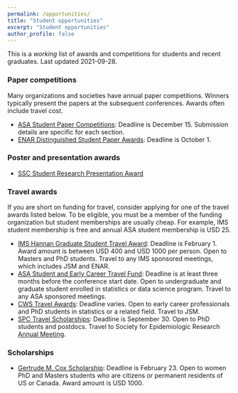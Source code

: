 ```yaml
---
permalink: /opportunities/
title: "Student opportunities"
excerpt: "Student opportunities"
author_profile: false
---
```


This is a *working* list of awards and competitions for students and recent graduates. Last updated 2021-09-28.

### Paper competitions

Many organizations and societies have annual paper competitions. Winners typically present the papers at the subsequent conferences. Awards often include travel cost.  

- [ASA Student Paper Competitions](https://www.amstat.org/ASA/Your-Career/Student-Paper-Competitions.aspx): Deadline is December 15. Submission details are specific for each section. 
- [ENAR Distinguished Student Paper Awards](https://www.enar.org/meetings/StudentPaperAwards/): Deadline is October 1. 


### Poster and presentation awards
- [SSC Student Research Presentation Award](https://ssc.ca/en/committees/student-research-presentation-award-committee)


### Travel awards

If you are short on funding for travel, consider applying for one of the travel awards listed below. To be eligible, you must be a member of the funding organization but student memberships are usually cheap. For example, IMS student membership is free and annual ASA student membership is USD 25.

- [IMS Hannan Graduate Student Travel Award](https://www.enar.org/meetings/StudentPaperAwards/): Deadline is February 1. Award amount is between USD 400 and USD 1000 per person. Open to Masters and PhD students. Travel to any IMS sponsored meetings, which includes JSM and ENAR. 
- [ASA Student and Early Career Travel Fund](https://www.amstat.org/ASA/Your-Career/Awards/Student-and-Early-Career-Travel-Fund.aspx): Deadline is at least three months before the conference start date. Open to undergraduate and graduate student enrolled in statistics or data science program. Travel to any ASA sponsored meetings.
- [CWS Travel Awards](https://cwstat.org/cws-travel-award/): Deadline varies. Open to early career professionals and PhD students in statistics or a related field. Travel to JSM.  
- [SPC Travel Scholarships](https://epiresearch.org/annual-meeting/awards/spc-travel-scholarships/): Deadline is September 30. Open to PhD students and postdocs. Travel to Society for Epidemiologic Research [Annual Meeting](https://epiresearch.org/annual-meeting/). 


### Scholarships

- [Gertrude M. Cox Scholarship](https://www.amstat.org/ASA/Your-Career/Awards/Gertrude-M-Cox-Scholarship.aspx): Deadline is February 23. Open to women PhD and Masters students who are citizens or permanent residents of US or Canada. Award amount is USD 1000.
